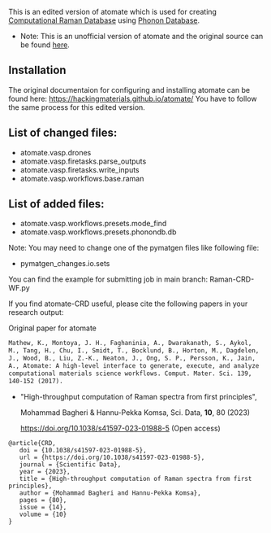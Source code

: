 
This is an edited version of atomate which is used for creating [Computational Raman Database](https://ramandb.oulu.fi/) using [Phonon Database](https://github.com/atztogo/phonondb).

* Note: This is an unofficial version of atomate and the original source can be found [here](https://github.com/hackingmaterials/atomate).

## Installation
The original documentaion for configuring and installing atomate can be found here: https://hackingmaterials.github.io/atomate/
You have to follow the same process for this edited version.


## List of changed files:
* atomate.vasp.drones
* atomate.vasp.firetasks.parse_outputs
* atomate.vasp.firetasks.write_inputs
* atomate.vasp.workflows.base.raman

## List of added files:
* atomate.vasp.workflows.presets.mode_find
* atomate.vasp.workflows.presets.phonondb.db

Note: You may need to change one of the pymatgen files like following file:
* pymatgen_changes.io.sets

You can find the example for submitting job in main branch: Raman-CRD-WF.py

If you find atomate-CRD useful, please cite the following papers in your research output:

Original paper for atomate

```txt
Mathew, K., Montoya, J. H., Faghaninia, A., Dwarakanath, S., Aykol,
M., Tang, H., Chu, I., Smidt, T., Bocklund, B., Horton, M., Dagdelen,
J., Wood, B., Liu, Z.-K., Neaton, J., Ong, S. P., Persson, K., Jain,
A., Atomate: A high-level interface to generate, execute, and analyze
computational materials science workflows. Comput. Mater. Sci. 139,
140-152 (2017).
```

- "High-throughput computation of Raman spectra from first principles",

  Mohammad Bagheri & Hannu-Pekka Komsa, Sci. Data, **10**, 80 (2023)

  https://doi.org/10.1038/s41597-023-01988-5 (Open access)


```
@article{CRD,
   doi = {10.1038/s41597-023-01988-5},
   url = {https://doi.org/10.1038/s41597-023-01988-5},
   journal = {Scientific Data},
   year = {2023},
   title = {High-throughput computation of Raman spectra from first principles},
   author = {Mohammad Bagheri and Hannu-Pekka Komsa},
   pages = {80},
   issue = {14},
   volume = {10}
}
```
